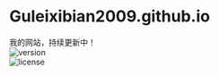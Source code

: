# Guleixibian2009.github.io
我的网站，持续更新中！  
![version](https://img.shields.io/github/v/release/Guleixibian2009/guleixibian2009.github.io)  
![license](https://img.shields.io/github/license/Guleixibian2009/guleixibian2009.github.io)





